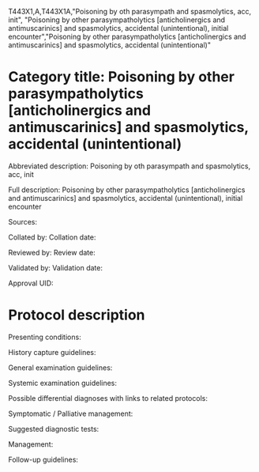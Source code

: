 T443X1,A,T443X1A,"Poisoning by oth parasympath and spasmolytics, acc, init", "Poisoning by other parasympatholytics [anticholinergics and antimuscarinics] and spasmolytics, accidental (unintentional), initial encounter","Poisoning by other parasympatholytics [anticholinergics and antimuscarinics] and spasmolytics, accidental (unintentional)"
# Category title: Poisoning by other parasympatholytics [anticholinergics and antimuscarinics] and spasmolytics, accidental (unintentional)

Abbreviated description: Poisoning by oth parasympath and spasmolytics, acc, init

Full description: Poisoning by other parasympatholytics [anticholinergics and antimuscarinics] and spasmolytics, accidental (unintentional), initial encounter

Sources:

Collated by:
Collation date:

Reviewed by:
Review date:

Validated by:
Validation date:

Approval UID:

# Protocol description

Presenting conditions:

History capture guidelines:

General examination guidelines:

Systemic examination guidelines:

Possible differential diagnoses with links to related protocols:

Symptomatic / Palliative management:

Suggested diagnostic tests:

Management:

Follow-up guidelines:
